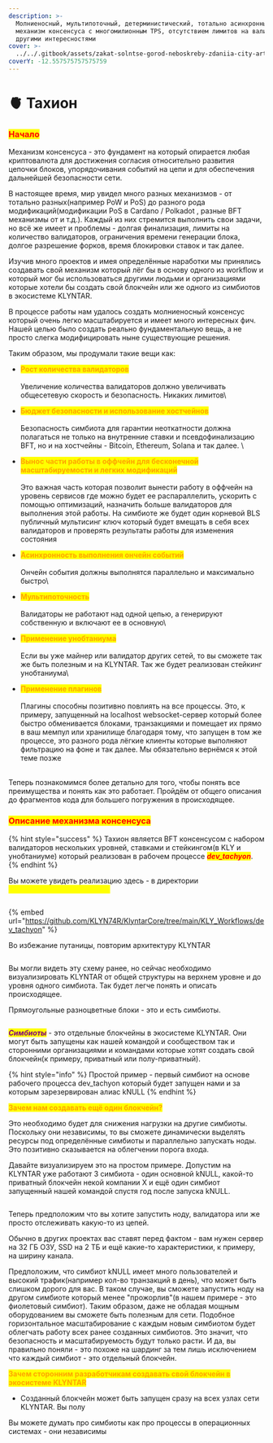 ```yaml
---
description: >-
  Молниеносный, мультипоточный, детерминистический, тотально асинхронный
  механизм консенсуса с многомилионным TPS, отсутствием лимитов на валидаторов и
  другими интересностями
cover: >-
  ../../.gitbook/assets/zakat-solntse-gorod-neboskreby-zdaniia-city-art-fantastika-2.jpg
coverY: -12.557575757575759
---
```


# 🫀 Тахион

### <mark style="color:red;">**Начало**</mark>

Механизм консенсуса - это фундамент на который опирается любая криптовалюта для достижения согласия относительно развития цепочки блоков, упорядочивания событий на цепи и для обеспечения дальнейшей безопасности сети.

В настоящее время, мир увидел много разных механизмов - от тотально разных(например PoW и PoS) до разного рода модификаций(модификации PoS в Cardano / Polkadot , разные BFT механизмы от и т.д.). Каждый из них стремится выполнить свои задачи, но всё же имеет и проблемы - долгая финализация, лимиты на количество валидаторов, ограничения времени генерации блока, долгое разрешение форков, время блокировки ставок и так далее.

Изучив много проектов и имея определённые наработки мы принялись создавать свой механизм который лёг бы в основу одного из workflow и который мог бы использоваться другими людьми и организациями которые хотели бы создать свой блокчейн или же одного из симбиотов в экосистеме KLYNTAR.

В процессе работы нам удалось создать молниеносный консенсус который очень легко масштабируется и имеет много интересных фич. Нашей целью было создать реально фундаментальную вещь, а не просто слегка модифицировать ныне существующие решения.&#x20;

Таким образом, мы продумали такие вещи как:

* <mark style="color:orange;">**Рост количества валидаторов**</mark>\
  \
  Увеличение количества валидаторов должно увеличивать общесетевую скорость и безопасность. Никаких лимитов\

* <mark style="color:orange;">**Бюджет безопасности и использование хостчейнов**</mark>\
  \
  Безопасность симбиота для гарантии неоткатности должна полагаться не только на внутренние ставки и псевдофинализацию BFT, но и на хостчейны - Bitcoin, Ethereum, Solana и так далее. \

* <mark style="color:orange;">**Вынос части работы в оффчейн для бесконечной масштабируемости и легких модификаций**</mark>\
  \
  Это важная часть которая позволит вынести работу в оффчейн на уровень сервисов где можно будет ее распараллелить, ускорить с помощью оптимизаций, назначить больше валидаторов для выполнения этой работы. На симбиоте же будет один корневой BLS публичный мультисинг ключ который будет вмещать в себя всех валидаторов и проверять результаты работы для изменения состояния\
  &#x20;
* <mark style="color:orange;">**Асинхронность выполнения ончейн событий**</mark>\
  \
  Ончейн события должны выполнятся параллельно и максимально быстро\

* <mark style="color:orange;">**Мультипоточность**</mark>\
  \
  Валидаторы не работают над одной цепью, а генерируют собственную и включают ее в основную\

* <mark style="color:orange;">**Применение унобтаниума**</mark>\
  \
  Если вы уже майнер или валидатор других сетей, то вы сможете так же быть полезным и на KLYNTAR. Так же будет реализован стейкинг унобтаниума\

* <mark style="color:orange;">**Применение плагинов**</mark>\
  \
  Плагины способны позитивно повлиять на все процессы. Это, к примеру, запущенный на localhost websocket-сервер который более быстро обменивается блоками, транзакциями и помещает их прямо в ваш мемпул или хранилище благодаря тому, что запущен в том же процессе, это разного рода лёгкие клиенты которые выполняют фильтрацию на фоне и так далее. Мы обязательно вернёмся к этой теме позже

\
Теперь познакомимся более детально для того, чтобы понять все преимущества и понять как это работает. Пройдём от общего описания до фрагментов кода для большего погружения в происходящее.

### <mark style="color:red;">Описание механизма консенсуса</mark>

{% hint style="success" %}
Тахион является BFT консенсусом с набором валидаторов нескольких уровней, ставками и стейкингом(в KLY и унобтаниуме) который реализован в рабочем процессе _<mark style="color:red;">**dev\_tachyon**</mark>_.
{% endhint %}

Вы можете увидеть реализацию здесь - в директории _<mark style="color:yellow;">**KLY\_Workflows/dev\_tachyon**</mark>_

<figure><img src="../../.gitbook/assets/image (122).png" alt=""><figcaption></figcaption></figure>

{% embed url="https://github.com/KLYN74R/KlyntarCore/tree/main/KLY_Workflows/dev_tachyon" %}

Во избежание путаницы, повторим архитектуру KLYNTAR

<figure><img src="../../.gitbook/assets/image (120).png" alt=""><figcaption></figcaption></figure>

Вы могли видеть эту схему ранее, но сейчас необходимо визуализировать KLYNTAR от общей структуры на верхнем уровне и до уровня одного симбиота. Так будет легче понять и описать происходящее.

Прямоугольные разноцветные блоки - это и есть симбиоты.

<figure><img src="../../.gitbook/assets/image (119).png" alt=""><figcaption></figcaption></figure>

_<mark style="color:purple;">**Симбиоты**</mark>_ - это отдельные блокчейны в экосистеме KLYNTAR. Они могут быть запущены как нашей командой и сообществом так и сторонними организациями и командами которые хотят создать свой блокчейн(к примеру, приватный или полу-приватный).

{% hint style="info" %}
Простой пример - первый симбиот на основе рабочего процесса dev\_tachyon который будет запущен нами и за которым зарезервирован алиас kNULL
{% endhint %}

<mark style="color:orange;">**Зачем нам создавать ещё один блокчейн?**</mark>

Это необходимо будет для снижения нагрузки на другие симбиоты. Поскольку они независимы, то вы сможете динамически выделять ресурсы под определённые симбиоты и параллельно запускать ноды. Это позитивно сказывается на облегчении порога входа.

Давайте визуализируем это на простом примере. Допустим на KLYNTAR уже работают 3 симбиота - один основной kNULL, какой-то приватный блокчейн некой компании X и ещё один симбиот запущенный нашей командой спустя год после запуска kNULL.

<figure><img src="../../.gitbook/assets/Symbiotes.drawio.png" alt=""><figcaption></figcaption></figure>

Теперь предположим что вы хотите запустить ноду, валидатора или же просто отслеживать какую-то из цепей.

Обычно в других проектах вас ставят перед фактом - вам нужен сервер на 32 ГБ ОЗУ, SSD на 2 ТБ и ещё какие-то характеристики, к примеру, на ширину канала.

Предположим, что симбиот kNULL имеет много пользователей и высокий трафик(например кол-во транзакций в день), что может быть слишком дорого для вас. В таком случае, вы сможете запустить ноду на другом симбиоте который менее "прожорлив"(в нашем примере - это фиолетовый симбиот). Таким образом, даже не обладая мощным оборудованием вы сможете быть полезным для сети. Подобное горизонтальное масштабирование с каждым новым симбиотом будет облегчать работу всех ранее созданных симбиотов. Это значит, что безопасность и масштабируемость будут только расти. И да, вы правильно поняли - это похоже на шардинг за тем лишь исключением что каждый симбиот - это отдельный блокчейн.

<mark style="color:orange;">**Зачем сторонним разработчикам создавать свой блокчейн в экосистеме KLYNTAR**</mark>

* Созданный блокчейн может быть запущен сразу на всех узлах сети KLYNTAR. Вы полу

Вы можете думать про симбиоты как про процессы в операционных системах - они независимы

